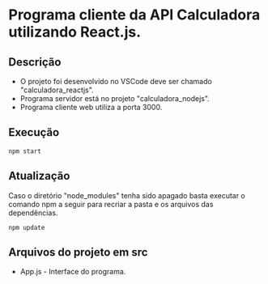 # Programa cliente da API Calculadora utilizando React.js.

## Descrição

- O projeto foi desenvolvido no VSCode deve ser chamado "calculadora_reactjs".
- Programa servidor está no projeto "calculadora_nodejs".
- Programa cliente web utiliza a porta 3000.

## Execução

   <pre><code>npm start</code></pre>

## Atualização

   Caso o diretório "node_modules" tenha sido apagado basta executar o comando npm a seguir para recriar a pasta e os arquivos das dependências.
   <pre><code>npm update</code></pre>

## Arquivos do projeto em src

   - App.js - Interface do programa.